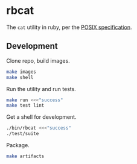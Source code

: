 # rbcat

The `cat` utility in ruby, per the [POSIX specification](http://pubs.opengroup.org/onlinepubs/000095399/utilities/cat.html).

## Development

Clone repo, build images.

```bash
make images
make shell
```

Run the utility and run tests.

```bash
make run <<<"success"
make test lint
```

Get a shell for development.

```bash
./bin/rbcat <<<"success"
./test/suite
```

Package.

```bash
make artifacts
```
